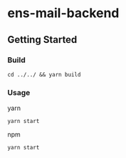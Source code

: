 # ens-mail-backend
## Getting Started

### Build

```
cd ../../ && yarn build
```


### Usage


yarn
```
yarn start
```

npm 
```
yarn start
```